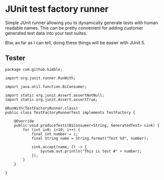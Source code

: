 JUnit test factory runner
=========================

Simple JUnit runner allowing you to dynamically generate tests with human readable names.
This can be pretty convenient for adding customer generated test data into your test suites.

Btw, as far as I can tell, doing these things will be easier with JUnit 5.

Tester
------

    package com.github.kimble;

    import org.junit.runner.RunWith;
    
    import java.util.function.BiConsumer;

    import static org.junit.Assert.assertNotNull;
    import static org.junit.Assert.assertTrue;

    @RunWith(TestFactoryRunner.class)
    public class TestFactoryRunnerTest implements TestFactory {

        @Override
        public void produceTests(BiConsumer<String, GeneratedTest> sink) {
            for (int i=0; i<10; i++) {
                final int number = i;
                final String name = String.format("Test %d", number);

                sink.accept(name, () -> {
                    System.out.println("This is test #" + number);
                });
            }
        }

    }